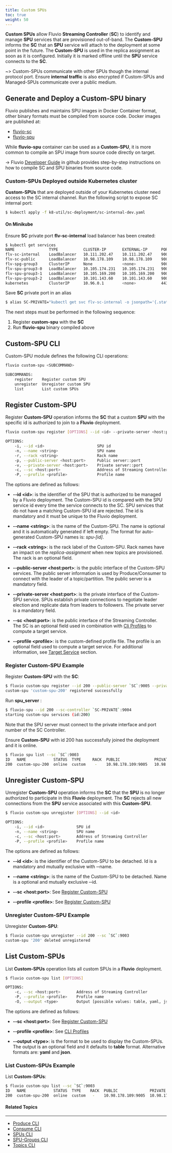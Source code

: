 ```yaml
---
title: Custom SPUs
toc: true
weight: 50
---
```


**Custom SPUs** allow Fluvio **Streaming Controller** (**SC**) to identify and manage **SPU** services that are provisioned out-of-band. The **Custom-SPU** informs the **SC** that an **SPU** service will attach to the deployment at some point in the future. The **Custom-SPU** is used in the replica assignment as soon as it is configured. Initially it is marked offline until the **SPU** service connects to the **SC**. 

~> Custom-SPUs communicate with other SPUs though the internal protocol port. Ensure **internal traffic** is also encrypted if Custom-SPUs and Managed-SPUs communicate over a public medium.


## Generate and Deploy a Custom-SPU binary

Fluvio publishes and maintains SPU images in Docker Container format, other binary formats must be compiled from source code. Docker images are published at:

* [fluvio-sc](https://hub.docker.com/r/infinyon/fluvio-sc)
* [fluvio-spu](https://hub.docker.com/r/infinyon/fluvio-spu)

While **fluvio-spu** container can be used as a **Custom-SPU**, it is more common to compile an SPU image from source code directly on target.

-> Fluvio [Developer Guide](https://github.com/infinyon/fluvio/blob/master/DEVELOPER.md) in github provides step-by-step instructions on how to compile SC and SPU binaries from source code.


### Custom-SPUs Deployed outside Kubernetes cluster

**Custom-SPUs** that are deployed outside of your Kubernetes cluster need access to the SC internal channel. Run the following script to expose SC internal port:

```bash
$ kubectl apply -f k8-util/sc-deployment/sc-internal-dev.yaml 
```

#### On Minikube

Ensure **SC** private port **flv-sc-internal** load balancer has been created:

```bash
$ kubectl get services
NAME               TYPE           CLUSTER-IP       EXTERNAL-IP      PORT(S)             AGE
flv-sc-internal    LoadBalancer   10.111.202.47    10.111.202.47    9004:30314/TCP      4h25m
flv-sc-public      LoadBalancer   10.98.178.109    10.98.178.109    9003:31974/TCP      4h25m
flv-spg-group3     ClusterIP      None             <none>           9005/TCP,9006/TCP   4h9m
flv-spu-group3-0   LoadBalancer   10.105.174.231   10.105.174.231   9005:31368/TCP      4h9m
flv-spu-group3-1   LoadBalancer   10.105.169.200   10.105.169.200   9005:30391/TCP      4h9m
flv-spu-group3-2   LoadBalancer   10.101.143.60    10.101.143.60    9005:30080/TCP      4h9m
kubernetes         ClusterIP      10.96.0.1        <none>           443/TCP             4h34m
```

Save **SC** private port in an alias

```bash
$ alias SC-PRIVATE="kubectl get svc flv-sc-internal -o jsonpath='{.status.loadBalancer.ingress[0].ip}'"
```

The next steps must be performed in the following sequence:

1. Register **custom-spu** with the **SC**
2. Run **fluvio-spu** binary compiled above


## Custom-SPU CLI

Custom-SPU module defines the following CLI operations: 

```bash
fluvio custom-spu <SUBCOMMAND>

SUBCOMMANDS:
    register    Register custom SPU
    unregister  Unregister custom SPU
    list        List custom SPUs
```

## Register Custom-SPU

Register **Custom-SPU** operation informs the **SC** that a custom **SPU** with the specific id is authorized to join to a **Fluvio** deployment. 

```bash
fluvio custom-spu register [OPTIONS] --id <id> --private-server <host:port> --public-server <host:port>

OPTIONS:
    -i, --id <id>                       SPU id
    -n, --name <string>                 SPU name
    -r, --rack <string>                 Rack name
    -p, --public-server <host:port>     Public server::port
    -v, --private-server <host:port>    Private server::port
    -c, --sc <host:port>                Address of Streaming Controller
    -P, --profile <profile>             Profile name
```

The options are defined as follows:

* **&dash;&dash;id &lt;id&gt;**:
is the identifier of the SPU that is authorized to be managed by a Fluvio deployment. The Custom-SPU id is compared with the SPU service id every time the service connects to the SC. SPU services that do not have a matching Custom-SPU id are rejected. The id is mandatory and it must be unique to the Fluvio deployment.

* **&dash;&dash;name &lt;string&gt;**:
is the name of the Custom-SPU. The name is optional and it is automatically generated if left empty. The format for auto-generated Custom-SPU names is: _spu-[id]_.

* **&dash;&dash;rack &lt;string&gt;**:
is the rack label of the Custom-SPU. Rack names have an impact on the *replica-assignment* when new topics are provisioned. The rack is an optional field.

* **&dash;&dash;public-server &lt;host:port&gt;**:
is the public interface of the Custom-SPU services. The public server information is used by Produce/Consumer to connect with the leader of a topic/partition. The public server is a mandatory field.

* **&dash;&dash;private-server &lt;host:port&gt;**:
is the private interface of the Custom-SPU service. SPUs establish private connections to negotiate leader election and replicate data from leaders to followers. The private server is a mandatory field.

* **&dash;&dash;sc &lt;host:port&gt;**:
is the public interface of the Streaming Controller. The SC is an optional field used in combination with [Cli Profiles](../#profiles) to compute a target service.

* **&dash;&dash;profile &lt;profile&gt;**:
is the custom-defined profile file. The profile is an optional field used to compute a target service. For additional information, see [Target Service](..#target-service) section.


### Register Custom-SPU Example

Register **Custom-SPU** with the **SC**:

```bash
$ fluvio custom-spu register --id 200 --public-server `SC`:9005 --private-server `SC`:9006 --sc `SC`:9003
custom-spu 'custom-spu-200' registered successfully
```

Run **spu_server** :

```bash
$ fluvio-spu --id 200 --sc-controller `SC-PRIVATE`:9004
starting custom-spu services (id:200)
```

Note that the SPU server must connect to the private interface and port number of the SC Controller.

Ensure **Custom-SPU** with id 200 has successfully joined the deployment and it is online.

```bash
$ fluvio spu list --sc `SC`:9003
ID   NAME            STATUS  TYPE     RACK  PUBLIC               PRIVATE 
200  custom-spu-200  online  custom    -    10.98.178.109:9005   10.98.178.109:9006 
```


## Unregister Custom-SPU

Unregister **Custom-SPU** operation informs the **SC** that the **SPU** is no longer authorized to participate in this **Fluvio** deployment. The **SC** rejects all new connections from the **SPU** service associated with this **Custom-SPU**.

```bash
$ fluvio custom-spu unregister [OPTIONS] --id <id>

OPTIONS:
    -i, --id <id>              SPU id
    -n, --name <string>        SPU name
    -c, --sc <host:port>       Address of Streaming Controller
    -P, --profile <profile>    Profile name
```

The options are defined as follows:

* **&dash;&dash;id &lt;id&gt;**:
is the identifier of the Custom-SPU to be detached. Id is a mandatory and mutually exclusive with &dash;&dash;name.

* **&dash;&dash;name &lt;string&gt;**:
is the name of the Custom-SPU to be detached. Name is a optional and mutually exclusive &dash;&dash;id.

* **&dash;&dash;sc &lt;host:port&gt;**:
See [Register Custom-SPU](#register-custom-spu)

* **&dash;&dash;profile &lt;profile&gt;**:
See [Register Custom-SPU](#register-custom-spu)

### Unregister Custom-SPU Example

Unregister **Custom-SPU**: 

```bash
$ fluvio custom-spu unregister --id 200 --sc `SC`:9003
custom-spu '200' deleted unregistered
```


## List Custom-SPUs

List **Custom-SPUs** operation lists all custom SPUs in a **Fluvio** deployment. 

```bash
$ fluvio custom-spu list [OPTIONS]

OPTIONS:
    -c, --sc <host:port>       Address of Streaming Controller
    -P, --profile <profile>    Profile name
    -O, --output <type>        Output [possible values: table, yaml, json]
```

The options are defined as follows:

* **&dash;&dash;sc &lt;host:port&gt;**:
See [Register Custom-SPU](#register-custom-spu)

* **&dash;&dash;profile &lt;profile&gt;**:
See [CLI Profiles](../profiles)

* **&dash;&dash;output &lt;type&gt;**:
is the format to be used to display the Custom-SPUs. The output is an optional field and it defaults to **table** format. Alternative formats are: **yaml** and **json**.

### List Custom-SPUs Example

List **Custom-SPUs**: 

```bash
$ fluvio custom-spu list --sc `SC`:9003
ID   NAME            STATUS  TYPE    RACK  PUBLIC              PRIVATE 
200  custom-spu-200  online  custom   -    10.98.178.109:9005  10.98.178.109:9006 
```


#### Related Topics
-------------------
* [Produce CLI](../produce/)
* [Consume CLI](../consume/)
* [SPUs CLI](../spus/)
* [SPU-Groups CLI](../spu-groups/)
* [Topics CLI](../topics/)
